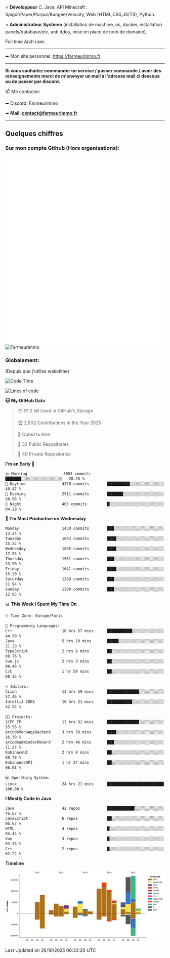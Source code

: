 ⭐ **Développeur** C, Java, API Minecraft : Spigot/Paper/Purpur/Bungee/Velocity, Web (HTML,CSS,JS/TS), Python.

⭐ **Administrateur Système** (installation de machine, os, docker, installation panels/database/etc, anti ddos, mise en place de nom de domaine).

Full time Arch user.

---

➥ Mon site personnel: https://farmeurimmo.fr

---

**Si vous souhaitez commander un service / passer commande / avoir des renseignements merci de m'envoyer un mail à l'adresse mail ci dessous ou de passer par discord.**

📫 Me contacter:
 
   ➥ Discord: Farmeurimmo
   
   ➥ **Mail: contact@farmeurimmo.fr**

---
## Quelques chiffres

### Sur mon compte Github (Hors organisations):

<a href="https://github.com/Farmeurimmo/github-stats">
<img src="https://github.com/Farmeurimmo/github-stats/blob/master/generated/overview.svg#gh-dark-mode-only" />
<img src="https://github.com/Farmeurimmo/github-stats/blob/master/generated/languages.svg#gh-dark-mode-only" />
</a>

<img src="https://komarev.com/ghpvc/?username=Farmeurimmo" alt="Farmeurimmo" />

### Globalement:

(Depuis que j'utilise wakatime)
<!--START_SECTION:waka-->
![Code Time](http://img.shields.io/badge/Code%20Time-2%2C526%20hrs%2055%20mins-blue)

![Lines of code](https://img.shields.io/badge/From%20Hello%20World%20I%27ve%20Written-1.2%20million%20lines%20of%20code-blue)

**🐱 My GitHub Data** 

> 📦 91.2 kB Used in GitHub's Storage 
 > 
> 🏆 2,502 Contributions in the Year 2025
 > 
> 💼 Opted to Hire
 > 
> 📜 33 Public Repositories 
 > 
> 🔑 49 Private Repositories 
 > 
**I'm an Early 🐤** 

```text
🌞 Morning                3053 commits        ███████░░░░░░░░░░░░░░░░░░   28.28 % 
🌆 Daytime                4370 commits        ██████████░░░░░░░░░░░░░░░   40.47 % 
🌃 Evening                2911 commits        ███████░░░░░░░░░░░░░░░░░░   26.96 % 
🌙 Night                  463 commits         █░░░░░░░░░░░░░░░░░░░░░░░░   04.29 % 
```
📅 **I'm Most Productive on Wednesday** 

```text
Monday                   1430 commits        ███░░░░░░░░░░░░░░░░░░░░░░   13.24 % 
Tuesday                  1643 commits        ████░░░░░░░░░░░░░░░░░░░░░   15.22 % 
Wednesday                1895 commits        ████░░░░░░░░░░░░░░░░░░░░░   17.55 % 
Thursday                 1501 commits        ███░░░░░░░░░░░░░░░░░░░░░░   13.90 % 
Friday                   1641 commits        ████░░░░░░░░░░░░░░░░░░░░░   15.20 % 
Saturday                 1289 commits        ███░░░░░░░░░░░░░░░░░░░░░░   11.94 % 
Sunday                   1398 commits        ███░░░░░░░░░░░░░░░░░░░░░░   12.95 % 
```


📊 **This Week I Spent My Time On** 

```text
🕑︎ Time Zone: Europe/Paris

💬 Programming Languages: 
C++                      10 hrs 57 mins      ███████████░░░░░░░░░░░░░░   44.99 % 
Java                     5 hrs 10 mins       █████░░░░░░░░░░░░░░░░░░░░   21.28 % 
TypeScript               2 hrs 8 mins        ██░░░░░░░░░░░░░░░░░░░░░░░   08.76 % 
Vue.js                   2 hrs 3 mins        ██░░░░░░░░░░░░░░░░░░░░░░░   08.46 % 
C/C                      1 hr 59 mins        ██░░░░░░░░░░░░░░░░░░░░░░░   08.15 % 

🔥 Editors: 
CLion                    13 hrs 59 mins      ██████████████░░░░░░░░░░░   57.46 % 
IntelliJ IDEA            10 hrs 21 mins      ███████████░░░░░░░░░░░░░░   42.54 % 

🐱‍💻 Projects: 
2CPP_TP                  13 hrs 31 mins      ██████████████░░░░░░░░░░░   55.56 % 
QrCodeMenuAppBackend     3 hrs 59 mins       ████░░░░░░░░░░░░░░░░░░░░░   16.39 % 
qrcodeadmindashboard     2 hrs 46 mins       ███░░░░░░░░░░░░░░░░░░░░░░   11.37 % 
RobinaceUI               2 hrs 8 mins        ██░░░░░░░░░░░░░░░░░░░░░░░   08.78 % 
RobinanceAPI             1 hr 27 mins        ██░░░░░░░░░░░░░░░░░░░░░░░   06.01 % 

💻 Operating System: 
Linux                    24 hrs 21 mins      █████████████████████████   100.00 % 
```

**I Mostly Code in Java** 

```text
Java                     42 repos            ████████████░░░░░░░░░░░░░   46.67 % 
JavaScript               6 repos             ██░░░░░░░░░░░░░░░░░░░░░░░   06.67 % 
HTML                     4 repos             █░░░░░░░░░░░░░░░░░░░░░░░░   04.44 % 
Vue                      3 repos             █░░░░░░░░░░░░░░░░░░░░░░░░   03.33 % 
C++                      2 repos             █░░░░░░░░░░░░░░░░░░░░░░░░   02.22 % 
```



**Timeline**

![Lines of Code chart](https://raw.githubusercontent.com/Farmeurimmo/Farmeurimmo/main/assets/bar_graph.png)


 Last Updated on 26/10/2025 06:33:20 UTC
<!--END_SECTION:waka-->
